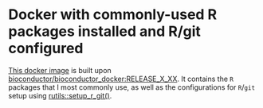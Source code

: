 # Docker with commonly-used R packages installed and R/git configured

[This docker image](https://hub.docker.com/r/dzhang32/bioc_docker) is built upon [bioconductor/bioconductor_docker:RELEASE_X_XX](https://hub.docker.com/u/bioconductor/). It contains the `R` packages that I most commonly use, as well as the configurations for `R`/`git` setup using [rutils::setup_r_git()](https://dzhang32.github.io/rutils/reference/setup_r_git.html). 
